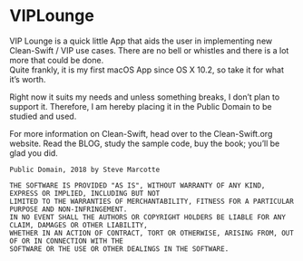 # VIPLounge

VIP Lounge is a quick little App that aids the user in implementing new Clean-Swift / VIP use cases.  There are no bell or whistles and there is a lot more that could be done.  
Quite frankly, it is my first macOS App since OS X 10.2, so take it for what it’s worth.

Right now it suits my needs and unless something breaks, I don’t plan to support it.  Therefore, I am hereby placing it in the Public Domain to be studied and used.

For more information on Clean-Swift, head over to the Clean-Swift.org website.  Read the BLOG, study the sample code, buy the book; you’ll be glad you did.



```
Public Domain, 2018 by Steve Marcotte

THE SOFTWARE IS PROVIDED "AS IS", WITHOUT WARRANTY OF ANY KIND, EXPRESS OR IMPLIED, INCLUDING BUT NOT 
LIMITED TO THE WARRANTIES OF MERCHANTABILITY, FITNESS FOR A PARTICULAR PURPOSE AND NON-INFRINGEMENT. 
IN NO EVENT SHALL THE AUTHORS OR COPYRIGHT HOLDERS BE LIABLE FOR ANY CLAIM, DAMAGES OR OTHER LIABILITY, 
WHETHER IN AN ACTION OF CONTRACT, TORT OR OTHERWISE, ARISING FROM, OUT OF OR IN CONNECTION WITH THE 
SOFTWARE OR THE USE OR OTHER DEALINGS IN THE SOFTWARE.
```
